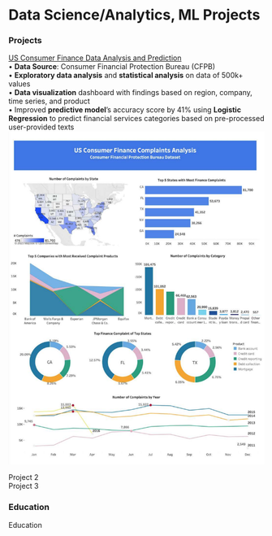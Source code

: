# Data Science/Analytics, ML Projects 

### Projects
[US Consumer Finance Data Analysis and Prediction](https://github.com/SeungPang11/CFPB-Consumer-Finance-Data-Analysis-Visualization-and-Prediction/) <br>
• 	**Data Source**: Consumer Financial Protection Bureau (CFPB) <br>
• 	**Exploratory data analysis** and **statistical analysis** on data of 500k+ values <br>
•   **Data visualization** dashboard with findings based on region, company, time series, and product <br> 
•	Improved **predictive model**’s accuracy score by 41% using **Logistic Regression** to predict financial services categories based on pre-processed user-provided texts <br>
<img src="CFPB Tableau Dashboard.pdf?raw=true"/><br>

Project 2 <br>
Project 3 <br>

### Education
Education <br>


